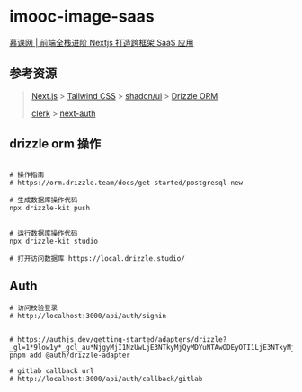 # imooc-image-saas

[慕课网 | 前端全栈进阶 Nextjs 打造跨框架 SaaS 应用](https://coding.imooc.com/class/835.html)

## 参考资源

> [Next.js](https://nextjs.org/docs) > [Tailwind CSS](https://tailwindcss.com/docs) > [shadcn/ui](https://ui.shadcn.com/docs) > [Drizzle ORM](https://orm.drizzle.team/)
>
> [clerk](https://clerk.com/docs) > [next-auth](https://next-auth.js.org/getting-started/example)

## drizzle orm 操作

```shell

# 操作指南
# https://orm.drizzle.team/docs/get-started/postgresql-new

# 生成数据库操作代码
npx drizzle-kit push


# 运行数据库操作代码
npx drizzle-kit studio

# 打开访问数据库 https://local.drizzle.studio/
```

## Auth

```shell
# 访问校验登录
# http://localhost:3000/api/auth/signin


# https://authjs.dev/getting-started/adapters/drizzle?_gl=1*9low1y*_gcl_au*NjgyMjI1NzUwLjE3NTkyMjQyMDYuNTAwODEyOTI1LjE3NTkyMjQ1MjEuMTc1OTIyNDUyMQ..
pnpm add @auth/drizzle-adapter

# gitlab callback url
# http://localhost:3000/api/auth/callback/gitlab
```
